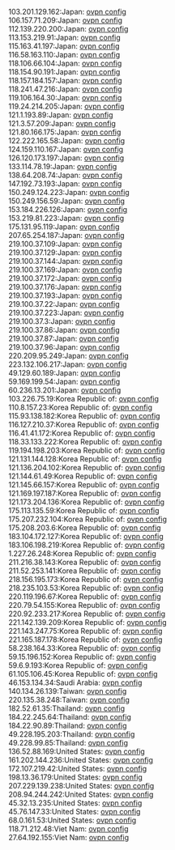 103.201.129.162:Japan: [ovpn config](vpn/103_201_129_162.ovpn)  
106.157.71.209:Japan: [ovpn config](vpn/106_157_71_209.ovpn)  
112.139.220.200:Japan: [ovpn config](vpn/112_139_220_200.ovpn)  
113.153.219.91:Japan: [ovpn config](vpn/113_153_219_91.ovpn)  
115.163.41.197:Japan: [ovpn config](vpn/115_163_41_197.ovpn)  
116.58.163.110:Japan: [ovpn config](vpn/116_58_163_110.ovpn)  
118.106.66.104:Japan: [ovpn config](vpn/118_106_66_104.ovpn)  
118.154.90.191:Japan: [ovpn config](vpn/118_154_90_191.ovpn)  
118.157.184.157:Japan: [ovpn config](vpn/118_157_184_157.ovpn)  
118.241.47.216:Japan: [ovpn config](vpn/118_241_47_216.ovpn)  
119.106.164.30:Japan: [ovpn config](vpn/119_106_164_30.ovpn)  
119.24.214.205:Japan: [ovpn config](vpn/119_24_214_205.ovpn)  
121.1.193.89:Japan: [ovpn config](vpn/121_1_193_89.ovpn)  
121.3.57.209:Japan: [ovpn config](vpn/121_3_57_209.ovpn)  
121.80.166.175:Japan: [ovpn config](vpn/121_80_166_175.ovpn)  
122.222.165.58:Japan: [ovpn config](vpn/122_222_165_58.ovpn)  
124.159.110.167:Japan: [ovpn config](vpn/124_159_110_167.ovpn)  
126.120.173.197:Japan: [ovpn config](vpn/126_120_173_197.ovpn)  
133.114.78.19:Japan: [ovpn config](vpn/133_114_78_19.ovpn)  
138.64.208.74:Japan: [ovpn config](vpn/138_64_208_74.ovpn)  
147.192.73.193:Japan: [ovpn config](vpn/147_192_73_193.ovpn)  
150.249.124.223:Japan: [ovpn config](vpn/150_249_124_223.ovpn)  
150.249.156.59:Japan: [ovpn config](vpn/150_249_156_59.ovpn)  
153.184.226.126:Japan: [ovpn config](vpn/153_184_226_126.ovpn)  
153.219.81.223:Japan: [ovpn config](vpn/153_219_81_223.ovpn)  
175.131.95.119:Japan: [ovpn config](vpn/175_131_95_119.ovpn)  
207.65.254.187:Japan: [ovpn config](vpn/207_65_254_187.ovpn)  
219.100.37.109:Japan: [ovpn config](vpn/219_100_37_109.ovpn)  
219.100.37.129:Japan: [ovpn config](vpn/219_100_37_129.ovpn)  
219.100.37.144:Japan: [ovpn config](vpn/219_100_37_144.ovpn)  
219.100.37.169:Japan: [ovpn config](vpn/219_100_37_169.ovpn)  
219.100.37.172:Japan: [ovpn config](vpn/219_100_37_172.ovpn)  
219.100.37.176:Japan: [ovpn config](vpn/219_100_37_176.ovpn)  
219.100.37.193:Japan: [ovpn config](vpn/219_100_37_193.ovpn)  
219.100.37.22:Japan: [ovpn config](vpn/219_100_37_22.ovpn)  
219.100.37.223:Japan: [ovpn config](vpn/219_100_37_223.ovpn)  
219.100.37.3:Japan: [ovpn config](vpn/219_100_37_3.ovpn)  
219.100.37.86:Japan: [ovpn config](vpn/219_100_37_86.ovpn)  
219.100.37.87:Japan: [ovpn config](vpn/219_100_37_87.ovpn)  
219.100.37.96:Japan: [ovpn config](vpn/219_100_37_96.ovpn)  
220.209.95.249:Japan: [ovpn config](vpn/220_209_95_249.ovpn)  
223.132.106.217:Japan: [ovpn config](vpn/223_132_106_217.ovpn)  
49.129.60.189:Japan: [ovpn config](vpn/49_129_60_189.ovpn)  
59.169.199.54:Japan: [ovpn config](vpn/59_169_199_54.ovpn)  
60.236.13.201:Japan: [ovpn config](vpn/60_236_13_201.ovpn)  
103.226.75.19:Korea Republic of: [ovpn config](vpn/103_226_75_19.ovpn)  
110.8.157.23:Korea Republic of: [ovpn config](vpn/110_8_157_23.ovpn)  
115.93.138.182:Korea Republic of: [ovpn config](vpn/115_93_138_182.ovpn)  
116.127.210.37:Korea Republic of: [ovpn config](vpn/116_127_210_37.ovpn)  
116.41.41.172:Korea Republic of: [ovpn config](vpn/116_41_41_172.ovpn)  
118.33.133.222:Korea Republic of: [ovpn config](vpn/118_33_133_222.ovpn)  
119.194.198.203:Korea Republic of: [ovpn config](vpn/119_194_198_203.ovpn)  
121.131.144.128:Korea Republic of: [ovpn config](vpn/121_131_144_128.ovpn)  
121.136.204.102:Korea Republic of: [ovpn config](vpn/121_136_204_102.ovpn)  
121.144.61.49:Korea Republic of: [ovpn config](vpn/121_144_61_49.ovpn)  
121.145.66.157:Korea Republic of: [ovpn config](vpn/121_145_66_157.ovpn)  
121.169.197.187:Korea Republic of: [ovpn config](vpn/121_169_197_187.ovpn)  
121.173.204.136:Korea Republic of: [ovpn config](vpn/121_173_204_136.ovpn)  
175.113.135.59:Korea Republic of: [ovpn config](vpn/175_113_135_59.ovpn)  
175.207.232.104:Korea Republic of: [ovpn config](vpn/175_207_232_104.ovpn)  
175.208.203.6:Korea Republic of: [ovpn config](vpn/175_208_203_6.ovpn)  
183.104.172.127:Korea Republic of: [ovpn config](vpn/183_104_172_127.ovpn)  
183.106.198.219:Korea Republic of: [ovpn config](vpn/183_106_198_219.ovpn)  
1.227.26.248:Korea Republic of: [ovpn config](vpn/1_227_26_248.ovpn)  
211.216.38.143:Korea Republic of: [ovpn config](vpn/211_216_38_143.ovpn)  
211.52.253.141:Korea Republic of: [ovpn config](vpn/211_52_253_141.ovpn)  
218.156.195.173:Korea Republic of: [ovpn config](vpn/218_156_195_173.ovpn)  
218.235.103.53:Korea Republic of: [ovpn config](vpn/218_235_103_53.ovpn)  
220.119.196.67:Korea Republic of: [ovpn config](vpn/220_119_196_67.ovpn)  
220.79.54.155:Korea Republic of: [ovpn config](vpn/220_79_54_155.ovpn)  
220.92.233.217:Korea Republic of: [ovpn config](vpn/220_92_233_217.ovpn)  
221.142.139.209:Korea Republic of: [ovpn config](vpn/221_142_139_209.ovpn)  
221.143.247.75:Korea Republic of: [ovpn config](vpn/221_143_247_75.ovpn)  
221.165.187.178:Korea Republic of: [ovpn config](vpn/221_165_187_178.ovpn)  
58.238.164.33:Korea Republic of: [ovpn config](vpn/58_238_164_33.ovpn)  
59.15.196.152:Korea Republic of: [ovpn config](vpn/59_15_196_152.ovpn)  
59.6.9.193:Korea Republic of: [ovpn config](vpn/59_6_9_193.ovpn)  
61.105.106.45:Korea Republic of: [ovpn config](vpn/61_105_106_45.ovpn)  
46.153.134.34:Saudi Arabia: [ovpn config](vpn/46_153_134_34.ovpn)  
140.134.26.139:Taiwan: [ovpn config](vpn/140_134_26_139.ovpn)  
220.135.38.248:Taiwan: [ovpn config](vpn/220_135_38_248.ovpn)  
182.52.61.35:Thailand: [ovpn config](vpn/182_52_61_35.ovpn)  
184.22.245.64:Thailand: [ovpn config](vpn/184_22_245_64.ovpn)  
184.22.90.89:Thailand: [ovpn config](vpn/184_22_90_89.ovpn)  
49.228.195.203:Thailand: [ovpn config](vpn/49_228_195_203.ovpn)  
49.228.99.85:Thailand: [ovpn config](vpn/49_228_99_85.ovpn)  
136.52.88.169:United States: [ovpn config](vpn/136_52_88_169.ovpn)  
161.202.144.236:United States: [ovpn config](vpn/161_202_144_236.ovpn)  
172.107.219.42:United States: [ovpn config](vpn/172_107_219_42.ovpn)  
198.13.36.179:United States: [ovpn config](vpn/198_13_36_179.ovpn)  
207.229.139.238:United States: [ovpn config](vpn/207_229_139_238.ovpn)  
208.94.244.242:United States: [ovpn config](vpn/208_94_244_242.ovpn)  
45.32.13.235:United States: [ovpn config](vpn/45_32_13_235.ovpn)  
45.76.147.33:United States: [ovpn config](vpn/45_76_147_33.ovpn)  
68.0.161.53:United States: [ovpn config](vpn/68_0_161_53.ovpn)  
118.71.212.48:Viet Nam: [ovpn config](vpn/118_71_212_48.ovpn)  
27.64.192.155:Viet Nam: [ovpn config](vpn/27_64_192_155.ovpn)  
